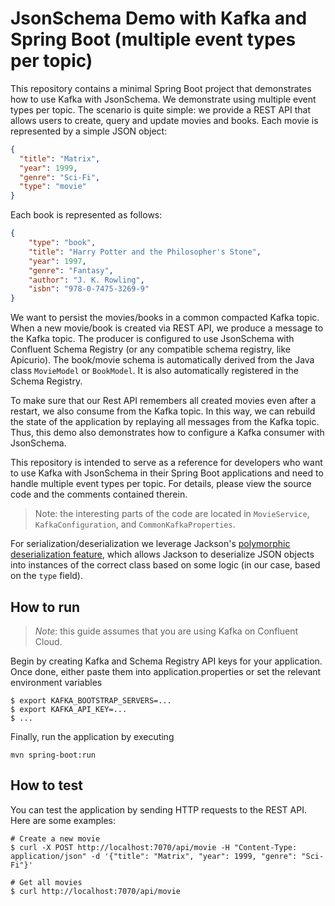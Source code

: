 # JsonSchema Demo with Kafka and Spring Boot (multiple event types per topic)

This repository contains a minimal Spring Boot project that demonstrates how to use Kafka with JsonSchema.
We demonstrate using multiple event types per topic.
The scenario is quite simple: we provide a REST API that allows users to create, query and update movies and books.
Each movie is represented by a simple JSON object:

```json
{
  "title": "Matrix",
  "year": 1999,
  "genre": "Sci-Fi",
  "type": "movie"
}
```

Each book is represented as follows:

```json
{
    "type": "book",
    "title": "Harry Potter and the Philosopher's Stone",
    "year": 1997,
    "genre": "Fantasy",
    "author": "J. K. Rowling",
    "isbn": "978-0-7475-3269-9"
}
```

We want to persist the movies/books in a common compacted Kafka topic. When a new movie/book is created via REST API, we produce a message
to the Kafka topic. The producer is configured to use JsonSchema with Confluent Schema Registry (or any compatible schema registry, like Apicurio).
The book/movie schema is automatically derived from the Java class `MovieModel` or `BookModel`. It is also automatically registered in the Schema Registry.

To make sure that our Rest API remembers all created movies even after a restart, we also consume from the Kafka topic.
In this way, we can rebuild the state of the application by replaying all messages from the Kafka topic.
Thus, this demo also demonstrates how to configure a Kafka consumer with JsonSchema.

This repository is intended to serve as a reference for developers who want to use Kafka with JsonSchema in their Spring Boot applications
and need to handle multiple event types per topic.
For details, please view the source code and the comments contained therein.

> Note: the interesting parts of the code are located in `MovieService`, `KafkaConfiguration`, and `CommonKafkaProperties`.

For serialization/deserialization we leverage Jackson's [polymorphic deserialization feature](https://github.com/FasterXML/jackson-docs/wiki/JacksonPolymorphicDeserialization),
which allows Jackson to deserialize JSON objects into instances of the correct class based on some logic (in our case, based on the `type` field).

## How to run

> *Note*: this guide assumes that you are using Kafka on Confluent Cloud.

Begin by creating Kafka and Schema Registry API keys for your application. Once done, either paste them into application.properties
or set the relevant environment variables

```shell
$ export KAFKA_BOOTSTRAP_SERVERS=... 
$ export KAFKA_API_KEY=...
$ ...
```

Finally, run the application by executing

```shell
mvn spring-boot:run
```

## How to test

You can test the application by sending HTTP requests to the REST API. Here are some examples:

```shell
# Create a new movie
$ curl -X POST http://localhost:7070/api/movie -H "Content-Type: application/json" -d '{"title": "Matrix", "year": 1999, "genre": "Sci-Fi"}'

# Get all movies
$ curl http://localhost:7070/api/movie
```
